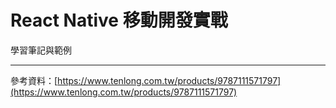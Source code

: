 # React Native 移動開發實戰

學習筆記與範例

---

參考資料：[https://www.tenlong.com.tw/products/9787111571797](https://www.tenlong.com.tw/products/9787111571797)
